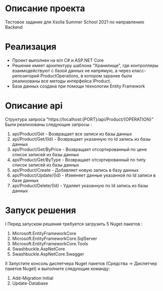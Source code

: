 # Описание проекта
Тестовое задание для Xsolla Summer School 2021 по направлению Backend 

# Реализация 
* Проект выполнен на я/п C# и ASP.NET Core
* Решение имеет архитектуру шаблона "Хранилище", где контроллеры взаимодействуют с базой данных не напрямую, а через класс-репозиторий ProductOperations, в котором заранее были реализованы все методы интерфейса IProduct. 
* База данных создана при помощи технологии Entity Framework

# Описание api
Структура запроса "https://localhost:{PORT}/api/Product/{OPERATION}"
Были реализованы следующие запросы : 
1) api/Product/Get - Возвращает все записи из базы данных
2) api/Product/Get/{Id} - Возвращает указанную по Id запись из базы данных
3) api/Product/Get/ByPrice - Возвращает отсортированный по цене список записей из базы данных
4) api/Product/Get/ByType - Возвращает отсортированный по типу список записей из базы данных
5) api/Product/Create - Добавляет новую запись в базу данных 
6) api/Product/Update/{Id} - Изменяет данные указанной по Id записи в базе данных
7) api/Product/Delete/{Id} - Удаляет указанную по Id запись из базы данных 

# Запуск решения
I Перед запуском решения требуется загрузить 5 Nuget пакетов :
1) Microsoft.EntityFrameworkCore
2) Microsoft.EntityFrameworkCore.SqlServer
3) Microsoft.EntityFrameworkCore.Tools
4) Swashbuckle.AspNetCore
5) Swashbuckle.AspNetCore.Swagger

II Запустите консоль диспетчера Nuget пакетов (Средства -> Диспетчер пакетов Nuget) и выполните следующие команду:
1) Add-Migration Initial
2) Update-Database
